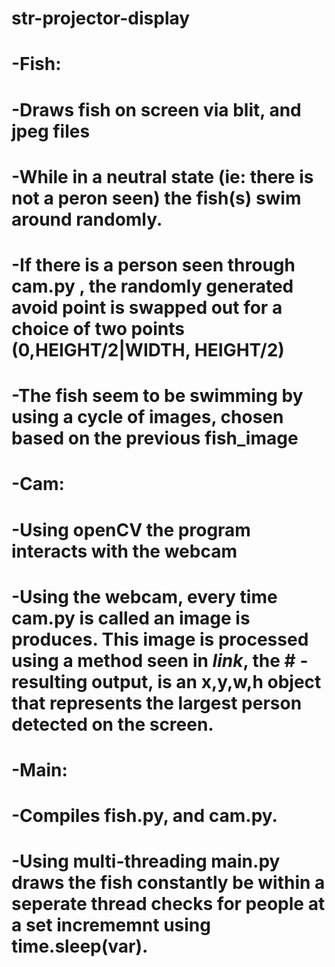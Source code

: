 # str-projector-display

# -Fish:
#  -Draws fish on screen via blit, and jpeg files
#  -While in a neutral state (ie: there is not a peron seen) the fish(s) swim around randomly.
#  -If there is a person seen through cam.py , the randomly generated avoid point is swapped out for a choice of two points (0,HEIGHT/2|WIDTH, HEIGHT/2)
#  -The fish seem to be swimming by using a cycle of images, chosen based on the previous fish_image

# -Cam:
#  -Using openCV the program interacts with the webcam
#  -Using the webcam, every time cam.py is called an image is produces. This image is processed using a method seen in *link*, the         #  -resulting output, is an x,y,w,h object that represents the largest person detected on the screen.

# -Main:
#  -Compiles fish.py, and cam.py.
#  -Using multi-threading main.py draws the fish constantly be within a seperate thread checks for people at a set incrememnt using            time.sleep(var).
